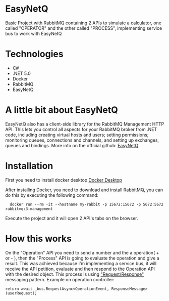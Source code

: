 # EasyNetQ
Basic Project with RabbitMQ containing 2 APIs to simulate a calculator, one called "OPERATOR" and the other called "PROCESS", implementing service bus to work with EasyNetQ

# Technologies
- C#
- .NET 5.0
- Docker
- RabbitMQ
- EasyNetQ

# A little bit about EasyNetQ
EasyNetQ also has a client-side library for the RabbitMQ Management HTTP API. This lets you control all aspects for your RabbitMQ broker from .NET code, including creating virtual hosts and users; setting permissions; monitoring queues, connections and channels; and setting up exchanges, queues and bindings.
More info on the official github: [EasyNetQ](https://github.com/EasyNetQ/EasyNetQ/wiki/Introduction)

# Installation
First you need to install docker desktop 
[Docker Desktop](https://docs.docker.com/desktop/windows/install/)

After installing Docker, you need to download and install RabbitMQ, you can do this by executing the following command:
```
  docker run --rm -it --hostname my-rabbit -p 15672:15672 -p 5672:5672 rabbitmq:3-management
```

Execute the project and it will open 2 API's tabs on the browser.

# How this works
On the "Operation" API you need to send a number and the a operation( + or - ), then the "Process" API is going to evaluate the operation and give a result.
This was achieved because I'm implementing a service bus, it will receive the API petition, evaluate and then respond to the Operation API with the desired object.
This process is using ["Request/Response"](https://github.com/EasyNetQ/EasyNetQ/wiki/Request-Response) messaging pattern.
Example on operation controller:
```
return await _bus.RequestAsync<OperationEvent, ResponseMessage>(userRequest);
```
